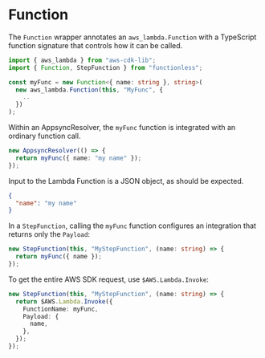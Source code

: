 # Function

The `Function` wrapper annotates an `aws_lambda.Function` with a TypeScript function signature that controls how it can be called.

```ts
import { aws_lambda } from "aws-cdk-lib";
import { Function, StepFunction } from "functionless";

const myFunc = new Function<{ name: string }, string>(
  new aws_lambda.Function(this, "MyFunc", {
    ..
  })
);
```

Within an AppsyncResolver, the `myFunc` function is integrated with an ordinary function call.

```ts
new AppsyncResolver(() => {
  return myFunc({ name: "my name" });
});
```

Input to the Lambda Function is a JSON object, as should be expected.

```json
{
  "name": "my name"
}
```

In a `StepFunction`, calling the `myFunc` function configures an integration that returns only the `Payload`:

```ts
new StepFunction(this, "MyStepFunction", (name: string) => {
  return myFunc({ name });
});
```

To get the entire AWS SDK request, use `$AWS.Lambda.Invoke`:

```ts
new StepFunction(this, "MyStepFunction", (name: string) => {
  return $AWS.Lambda.Invoke({
    FunctionName: myFunc,
    Payload: {
      name,
    },
  });
});
```
